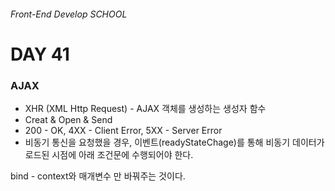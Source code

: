 ###### Front-End Develop SCHOOL

# DAY 41

### AJAX
* XHR (XML Http Request) - AJAX 객체를 생성하는 생성자 함수
* Creat & Open & Send
* 200 - OK, 4XX - Client Error, 5XX - Server Error
* 비동기 통신을 요청했을 경우, 이벤트(readyStateChage)를 통해 비동기 데이터가 로드된 시점에 아래 조건문에 수행되어야 한다.

bind - context와 매개변수 만 바꿔주는 것이다. 
